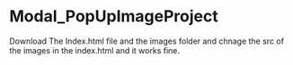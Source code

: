 # Modal_PopUpImageProject
Download The Index.html file and the images folder and chnage the src of the images in the index.html and it works fine.
